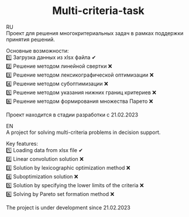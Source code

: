 <h1 align="center">Multi-criteria-task</h1>

RU <br>
Проект для решения многокритериальных задач в рамках поддержки принятия решений.

Основные возможности: <br>
1️⃣ Загрузка данных из xlsx файла ✔ <br>
2️⃣ Решение методом линейной свертки ❌ <br>
3️⃣ Решение методом лексикографической оптимизации ❌ <br>
4️⃣ Решение методом субоптимизации ❌ <br>
5️⃣ Решение методом указания нижних границ критериев ❌ <br>
6️⃣ Решение методом формирования множества Парето ❌ <br>

Проект находится в стадии разработки с 21.02.2023

EN <br>
A project for solving multi-criteria problems in decision support.

Key features: <br>
1️⃣ Loading data from xlsx file ✔ <br>
2️⃣ Linear convolution solution ❌ <br>
3️⃣ Solution by lexicographic optimization method ❌ <br>
4️⃣ Suboptimization solution ❌ <br>
5️⃣ Solution by specifying the lower limits of the criteria ❌ <br>
6️⃣ Solving by Pareto set formation method ❌ <br>

The project is under development since 21.02.2023
